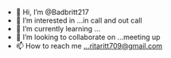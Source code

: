 - 👋 Hi, I’m @Badbritt217
- 👀 I’m interested in ...in call and out call 
- 🌱 I’m currently learning ...
- 💞️ I’m looking to collaborate on ...meeting up
- 📫 How to reach me ...ritaritt709@gmail.com 
